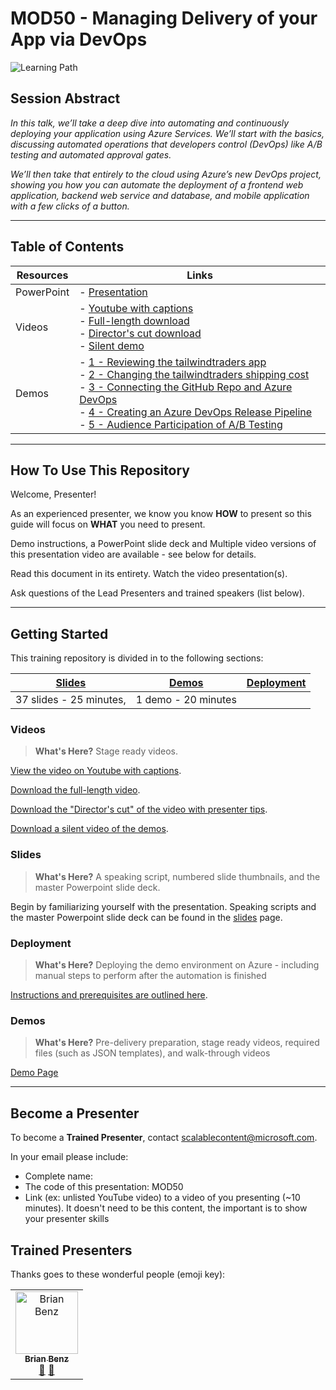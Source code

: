 # MOD50 - Managing Delivery of your App via DevOps

![Learning Path](https://img.shields.io/badge/Learning%20Path-MOD-fe5e00?logo=microsoft)  

## Session Abstract

*In this talk, we’ll take a deep dive into automating and continuously deploying your application using Azure Services. We’ll start with the basics, discussing automated operations that developers control (DevOps) like A/B testing and automated approval gates.*

*We’ll then take that entirely to the cloud using Azure’s new DevOps project, showing you how you can automate the deployment of a frontend web application, backend web service and database, and mobile application with a few clicks of a button.*

---
## Table of Contents
 
 
| Resources          | Links                            |
|-------------------|----------------------------------|
| PowerPoint        | - [Presentation](slides/README.md) |
| Videos            | - [Youtube with captions](https://youtu.be/Ma9NulalaKk)<br/> - [Full-length download](https://globaleventcdn.blob.core.windows.net/assets/mod/mod50/video/mod50sessionrecordingTTT-2019-10-07.mp4)<br/> - [Director's cut download](https://globaleventcdn.blob.core.windows.net/assets/mod/mod50/video/mod50directorscutTTT-2019-10-07%20-%20Copy.mp4)<br/> - [Silent demo](https://globaleventcdn.blob.core.windows.net/assets/mod/mod50/video/mod50TTTSilentDemo2019-10-07.mp4)|
| Demos             | - [1 - Reviewing the tailwindtraders app](https://youtu.be/Ma9NulalaKk?t=1070) <br/>- [2 - Changing the tailwindtraders shipping cost](https://youtu.be/Ma9NulalaKk?t=1193) <br/>- [3 - Connecting the GitHub Repo and Azure DevOps](https://youtu.be/Ma9NulalaKk?t=1302)<br/>- [4 - Creating an Azure DevOps Release Pipeline](https://youtu.be/Ma9NulalaKk?t=1562) <br/>- [5 -  Audience Participation of A/B Testing](https://youtu.be/Ma9NulalaKk?t=2496) |

---

## How To Use This Repository

Welcome, Presenter!

As an experienced presenter, we know you know **HOW** to present so this guide will focus on **WHAT** you need to present.

Demo instructions, a PowerPoint slide deck and Multiple video versions of this presentation video are available - see below for details.

Read this document in its entirety.
Watch the video presentation(s).

Ask questions of the Lead Presenters and trained speakers (list below).

---

## Getting Started

This training repository is divided in to the following sections:

| [Slides](presentations.md) | [Demos](/mod50/demos/README.md) | [Deployment](/mod50/deployment/README.md) | 
|--------|-------|------------|
| 37 slides - 25 minutes, | 1 demo - 20 minutes

### **Videos**

>**What's Here?** Stage ready videos.

 [View the video on Youtube with captions](https://youtu.be/Ma9NulalaKk).

 [Download the full-length video](https://globaleventcdn.blob.core.windows.net/assets/mod/mod50/video/mod50sessionrecordingTTT-2019-10-07.mp4).

[Download the "Director's cut" of the video with presenter tips](https://globaleventcdn.blob.core.windows.net/assets/mod/mod50/video/mod50directorscutTTT-2019-10-07%20-%20Copy.mp4).

[Download a silent video of the demos](https://globaleventcdn.blob.core.windows.net/assets/mod/mod50/video/mod50TTTSilentDemo2019-10-07.mp4).


### **Slides**

>**What's Here?** A speaking script, numbered slide thumbnails, and the master Powerpoint slide deck.

Begin by familiarizing yourself with the presentation. Speaking scripts and the master Powerpoint slide deck can be found in the [slides](presentations.md) page.
 
### **Deployment**

>**What's Here?** Deploying the demo environment on Azure - including manual steps to perform after the automation is finished

[Instructions and prerequisites are outlined here](deployment/README.md). 


 
### **Demos**

>**What's Here?** Pre-delivery preparation, stage ready videos, required files (such as JSON templates), and walk-through videos

[Demo Page](demos/README.md)

---

## Become a Presenter

To become a **Trained Presenter**, contact scalablecontent@microsoft.com. 

In your email please include:

- Complete name:
- The code of this presentation: MOD50
- Link (ex: unlisted YouTube video) to a video of you presenting (~10 minutes).
It doesn't need to be this content, the important is to show your presenter skills

## Trained Presenters

Thanks goes to these wonderful people (emoji key):

<!-- ALL-CONTRIBUTORS-LIST:START - Do not remove or modify this section --> <!-- prettier-ignore --> <table> <tr> <td align="center"><a href="https://medium.com/@bbenz/"> <img src="https://avatars2.githubusercontent.com/u/2809036?s=400&v=4" width="100px;" alt="Brian Benz"/><br /> <sub><b>Brian Benz</b></sub></a><br /> <a href="https://github.com/bbenz/ignite-tour-fy20/commits?author=bbenz" title="talk">📢</a> <a href="https://github.com/bbenz/ignite-tour-fy20/commits?author=bbenz" title="Documentation">📖</a> </td> </tr></table> <!-- ALL-CONTRIBUTORS-LIST:END -->
